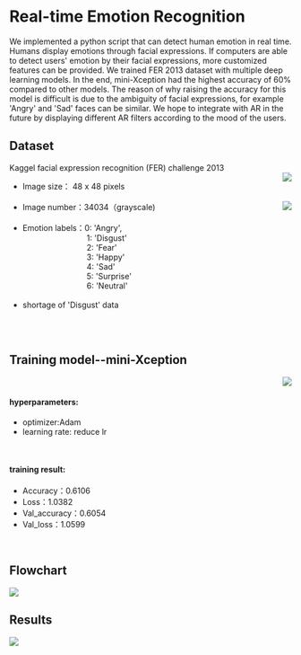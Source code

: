 # Real-time Emotion Recognition
We implemented a python script that can detect human emotion in real time. Humans display emotions through facial expressions. If computers are able to detect users' emotion by their facial expressions, more customized features can be provided. We trained FER 2013 dataset with multiple deep learning models. In the end, mini-Xception had the highest accuracy of 60% compared to other models. The reason of why raising the accuracy for this model is difficult is due to the ambiguity of facial expressions, for example 'Angry' and 'Sad' faces can be similar.
We hope to integrate with AR in the future by displaying different AR filters according to the mood of the users.

## Dataset
Kaggel facial expression recognition (FER) challenge 2013  
<img align="right" src="https://ppt.cc/fFLzBx@.png">
<ul>  
<li>Image size： 48 x 48 pixels</li><br/>
<img align="right" src="https://ppt.cc/fReVyx@.png">
<li>Image number：34034（grayscale)</li><br/>
<li>Emotion labels：0: 'Angry',<br/>
     &nbsp;&nbsp;&nbsp;&nbsp;&nbsp;&nbsp;&nbsp;&nbsp;&nbsp;&nbsp;&nbsp;&nbsp;&nbsp;&nbsp;&nbsp;&nbsp;&nbsp;&nbsp;&nbsp;&nbsp;&nbsp;&nbsp;&nbsp;&nbsp;&nbsp;&nbsp;&nbsp;&nbsp;&nbsp;1: 'Disgust'<br/>   
     &nbsp;&nbsp;&nbsp;&nbsp;&nbsp;&nbsp;&nbsp;&nbsp;&nbsp;&nbsp;&nbsp;&nbsp;&nbsp;&nbsp;&nbsp;&nbsp;&nbsp;&nbsp;&nbsp;&nbsp;&nbsp;&nbsp;&nbsp;&nbsp;&nbsp;&nbsp;&nbsp;&nbsp;&nbsp;2: 'Fear'<br/>  
     &nbsp;&nbsp;&nbsp;&nbsp;&nbsp;&nbsp;&nbsp;&nbsp;&nbsp;&nbsp;&nbsp;&nbsp;&nbsp;&nbsp;&nbsp;&nbsp;&nbsp;&nbsp;&nbsp;&nbsp;&nbsp;&nbsp;&nbsp;&nbsp;&nbsp;&nbsp;&nbsp;&nbsp;&nbsp;3: 'Happy'<br/>
     &nbsp;&nbsp;&nbsp;&nbsp;&nbsp;&nbsp;&nbsp;&nbsp;&nbsp;&nbsp;&nbsp;&nbsp;&nbsp;&nbsp;&nbsp;&nbsp;&nbsp;&nbsp;&nbsp;&nbsp;&nbsp;&nbsp;&nbsp;&nbsp;&nbsp;&nbsp;&nbsp;&nbsp;&nbsp;4: 'Sad'<br/>
     &nbsp;&nbsp;&nbsp;&nbsp;&nbsp;&nbsp;&nbsp;&nbsp;&nbsp;&nbsp;&nbsp;&nbsp;&nbsp;&nbsp;&nbsp;&nbsp;&nbsp;&nbsp;&nbsp;&nbsp;&nbsp;&nbsp;&nbsp;&nbsp;&nbsp;&nbsp;&nbsp;&nbsp;&nbsp;5: 'Surprise'<br/>  
     &nbsp;&nbsp;&nbsp;&nbsp;&nbsp;&nbsp;&nbsp;&nbsp;&nbsp;&nbsp;&nbsp;&nbsp;&nbsp;&nbsp;&nbsp;&nbsp;&nbsp;&nbsp;&nbsp;&nbsp;&nbsp;&nbsp;&nbsp;&nbsp;&nbsp;&nbsp;&nbsp;&nbsp;&nbsp;6: 'Neutral'</li><br/>
<li>shortage of 'Disgust' data</li>
</ul>
<br/>
<br/>

## Training model--mini-Xception  
<img align="right" src="https://ppt.cc/f2y5Fx@.png">
<br/>

#### hyperparameters:
* optimizer:Adam  
* learning rate: reduce lr 
<br/>

#### training result:  
* Accuracy：0.6106  
* Loss：1.0382  
* Val_accuracy：0.6054  
* Val_loss：1.0599  

<br/>

## Flowchart
![](https://ppt.cc/fM4bEx@.png)

## Results
![](https://ppt.cc/fuKAFx@.png)


